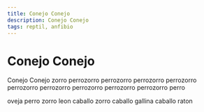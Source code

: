 ```yaml
---
title: Conejo Conejo
description: Conejo Conejo
tags: reptil, anfibio
---
```


# Conejo Conejo

Conejo Conejo zorro perrozorro perrozorro perrozorro perrozorro perrozorro perrozorro perrozorro perrozorro perrozorro perro

oveja perro zorro leon caballo zorro caballo gallina caballo raton